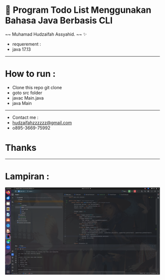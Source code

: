 # 🔖 Program Todo List Menggunakan Bahasa Java Berbasis CLI

~~ Muhamad Hudzaifah Assyahid. ~~ ✨
- requerement : 
- java 17.13

___ 
# How to run :
- Clone this repo git clone
- goto src folder
- javac Main.java
- java Main

---
- Contact me :
- hudzaifahzzzzzz@gmail.com
- o895-3669-75992

# Thanks

---

# Lampiran : 

![Screen Shoot](https://github.com/hudzzz01/todo-list-java/blob/master/cuplikan.png?raw=true)

